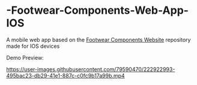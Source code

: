 # -Footwear-Components-Web-App-IOS
A mobile web app based on the [Footwear Components Website](https://github.com/EspositoLucas/Footwear-Components-Website) repository made for IOS devices

Demo Preview: 


https://user-images.githubusercontent.com/79590470/222922993-495bac23-db29-41e1-887c-c0fc9b17a99b.mp4

